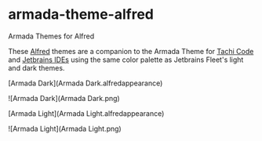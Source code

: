 # armada-theme-alfred
Armada Themes for Alfred

These [Alfred](https://www.alfredapp.com/) themes are a companion to the Armada Theme for [Tachi Code](https://tachicode.com) and [Jetbrains IDEs](https://plugins.jetbrains.com/plugin/26844-armada-theme) using the same color palette as Jetbrains Fleet's light and dark themes.

[Armada Dark](Armada Dark.alfredappearance)

![Armada Dark](Armada Dark.png)

[Armada Light](Armada Light.alfredappearance)

![Armada Light](Armada Light.png)
